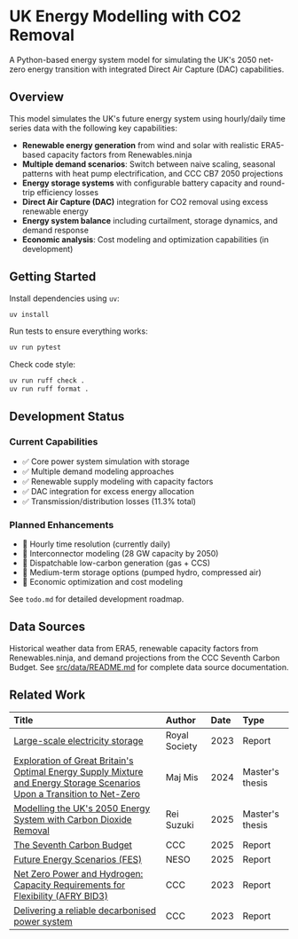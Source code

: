 # UK Energy Modelling with CO2 Removal

A Python-based energy system model for simulating the UK's 2050 net-zero energy transition with integrated Direct Air Capture (DAC) capabilities.

## Overview

This model simulates the UK's future energy system using hourly/daily time series data with the following key capabilities:

- **Renewable energy generation** from wind and solar with realistic ERA5-based capacity factors from Renewables.ninja
- **Multiple demand scenarios**: Switch between naive scaling, seasonal patterns with heat pump electrification, and CCC CB7 2050 projections
- **Energy storage systems** with configurable battery capacity and round-trip efficiency losses
- **Direct Air Capture (DAC)** integration for CO2 removal using excess renewable energy
- **Energy system balance** including curtailment, storage dynamics, and demand response
- **Economic analysis**: Cost modeling and optimization capabilities (in development)

## Getting Started

Install dependencies using `uv`:

```bash
uv install
```

Run tests to ensure everything works:

```bash
uv run pytest
```

Check code style:

```bash
uv run ruff check .
uv run ruff format .
```


## Development Status

### Current Capabilities
- ✅ Core power system simulation with storage
- ✅ Multiple demand modeling approaches 
- ✅ Renewable supply modeling with capacity factors
- ✅ DAC integration for excess energy allocation
- ✅ Transmission/distribution losses (11.3% total)

### Planned Enhancements
- 🔄 Hourly time resolution (currently daily)
- 🔄 Interconnector modeling (28 GW capacity by 2050)
- 🔄 Dispatchable low-carbon generation (gas + CCS)
- 🔄 Medium-term storage options (pumped hydro, compressed air)
- 🔄 Economic optimization and cost modeling

See `todo.md` for detailed development roadmap.

## Data Sources

Historical weather data from ERA5, renewable capacity factors from Renewables.ninja, and demand projections from the CCC Seventh Carbon Budget. See [src/data/README.md](src/data/README.md) for complete data source documentation.

## Related Work

| Title | Author | Date | Type |
|:------|:--------|:-----|:-----|
| [Large-scale electricity storage](https://royalsociety.org/news-resources/projects/low-carbon-energy-programme/large-scale-electricity-storage/) | Royal Society | 2023 | Report |
| [Exploration of Great Britain's Optimal Energy Supply Mixture and Energy Storage Scenarios Upon a Transition to Net-Zero](https://github.com/majmis1/Energy-Transition-Modelling) | Maj Mis | 2024 | Master's thesis |
| [Modelling the UK's 2050 Energy System with Carbon Dioxide Removal](https://github.com/RSuz1/UK-Energy-Model-with-CO2-Removal) | Rei Suzuki | 2025 | Master's thesis |
| [The Seventh Carbon Budget](https://www.theccc.org.uk/publication/the-seventh-carbon-budget/) | CCC | 2025 | Report |
| [Future Energy Scenarios (FES)](https://www.neso.energy/publications/future-energy-scenarios-fes) | NESO | 2025 | Report |
| [Net Zero Power and Hydrogen: Capacity Requirements for Flexibility (AFRY BID3)](https://www.theccc.org.uk/publication/net-zero-power-and-hydrogen-capacity-requirements-for-flexibility-afry/) | CCC | 2023 | Report |
| [Delivering a reliable decarbonised power system](https://www.theccc.org.uk/publication/delivering-a-reliable-decarbonised-power-system/) | CCC | 2023 | Report |
